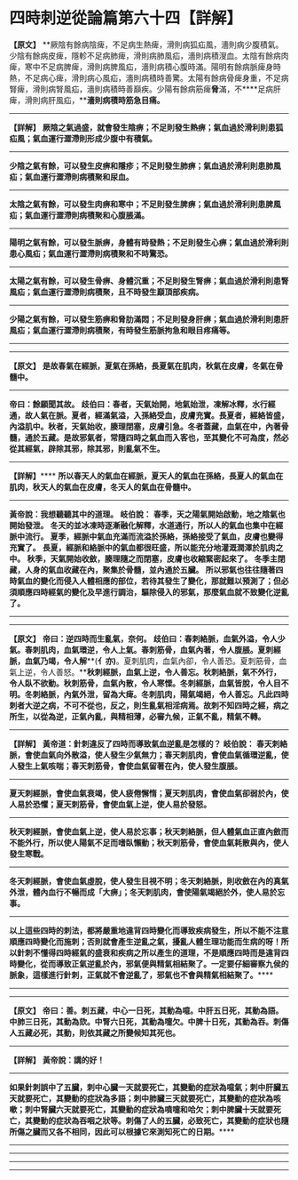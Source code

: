 # 四時刺逆從論篇第六十四【詳解】

**【原文】**
**厥陰有餘病陰痺，不足病生熱痺，滑則病狐疝風，濇則病少腹積氣。少陰有餘病皮痺，隱軫不足病肺痺，滑則病肺風疝，濇則病積溲血。太陰有餘病肉痺，寒中不足病脾痺，滑則病脾風疝，濇則病積心腹時滿。陽明有餘病脈痺身時熱，不足病心痺，滑則病心風疝，濇則病積時善驚。太陽有餘病骨痺身重，不足病腎痺，滑則病腎風疝，濇則病積時善巔疾。少陽有餘病筋痺****脅****滿，不****足病肝痺，滑則病肝風疝，****濇則病積時筋急目痛。**
****
**【詳解】**
**厥陰之氣過盛，就會發生陰痹；不足則發生熱痹；氣血過於滑利則患狐疝風；氣血運行澀滯則形成少腹中有積氣。**
****
**少陰之氣有餘，可以發生皮痹和隱疹；不足則發生肺痹；氣血過於滑利則患肺風疝；氣血運行澀滯則病積聚和尿血。**
****
**太陰之氣有餘，可以發生肉痹和寒中；不足則發生脾痹；氣血過於滑利則患脾風疝；氣血運行澀滯則病積聚和心腹脹滿。**
****
**陽明之氣有餘，可以發生脈痹，身體有時發熱；不足則發生心痹；氣血過於滑利則患心風疝；氣血運行澀滯則病積聚和不時驚恐。**
****
**太陽之氣有餘，可以發生骨痹、身體沉重；不足則發生腎痹；氣血過於滑利則患腎風疝；氣血運行澀滯則病積聚，且不時發生巔頂部疾病。**
****
**少陽之氣有餘，可以發生筋痹和脅肋滿悶；不足則發身肝痹；氣血過於滑利則患肝風疝；氣血運行澀滯則病積聚，有時發生筋脈拘急和眼目疼痛等。**
****
****
**【原文】**
**是故春氣在經脈，夏氣在孫絡，長夏氣在肌肉，秋氣在皮膚，冬氣在骨髓中。**
****
**帝曰：餘願聞其故。**
**歧伯曰：春者，天氣始開，地氣始泄，凍解冰釋，水行經通，故人氣在脈。夏者，經滿氣溢，入孫絡受血，皮膚充實。長夏者，經絡皆盛，內溢肌中。秋者，天氣始收，腠理閉塞，皮膚引急。冬者蓋藏，血氣在中，內著骨髓，通於五藏。是故邪氣者，常隨四時之氣血而入客也，至其變化不可為度，然必從其經氣，辟除其邪，除其邪，則亂氣不生。**
****
**【詳解】******
**所以春天人的氣血在經脈，夏天人的氣血在孫絡，長夏人的氣血在肌肉，秋天人的氣血在皮膚，冬天人的氣血在骨髓中。**
****
**黃帝說：我想聽聽其中的道理。**
**岐伯說：**
**春季，天之陽氣開始啟動，地之陰氣也開始發泄。**
**冬天的並冰凍時逐漸融化解釋，水道通行，所以人的氣血也集中在經脈中流行。**
**夏季，經脈中氣血充滿而流溢於孫絡，孫絡接受了氣血，皮膚也變得充實了。**
**長夏，經脈和絡脈中的氣血都很旺盛，所以能充分地灌溉潤澤於肌肉之中。**
**秋季，天氣開始收斂，腠理隨之而閉塞，皮膚也收縮緊密起來了。**
**冬季主閉藏，人身的氣血收藏在內，聚集於骨髓，並內通於五臟。**
**所以邪氣也往往隨著四時氣血的變化而侵入人體相應的部位，若待其發生了變化，那就難以預測了；但必須順應四時經氣的變化及早進行調治，驅除侵入的邪氣，那麼氣血就不致變化逆亂了。**
****
****
**【原文】**
**帝曰：逆四時而生亂氣，奈何。**
**歧伯曰：春刺絡脈，血氣外溢，令人少氣。春刺肌肉，血氣環逆，令人上氣。春刺筋骨，血氣內著，令人腹脹。夏刺經脈，血氣乃竭，令人解****(****亻亦)****。夏刺肌肉，血氣內卻，令人善恐。夏刺筋骨，血氣上逆，令人善怒。****秋刺經脈，血氣上逆，令人善忘。秋刺絡脈，氣不外行，令人臥不欲動。秋刺筋骨，血氣內散，令人寒慄。冬刺經脈，血氣皆脫，令人目不明。冬刺絡脈，內氣外泄，留為大痺。冬刺肌肉，陽氣竭絕，令人善忘。凡此四時刺者大逆之病，不可不從也，反之，則生亂氣相淫病焉。故刺不知四時之經，病之所生，以從為逆，正氣內亂，與精相薄，必審九候，正氣不亂，精氣不轉。**
****
**【詳解】**
**黃帝道：針刺違反了四時而導致氣血逆亂是怎樣的？**
**岐伯說：**
**春天刺絡脈，會使血氣向外散溢，使人發生少氣無力；春天刺肌肉，會使血氣循環逆亂，使人發生上氣咳喘；春天刺筋骨，會使血氣留著在內，使人發生腹脹。**
****
**夏天刺經脈，會使血氣衰竭，使人疲倦懈惰；夏天刺肌肉，會使血氣卻弱於內，使人易於恐懼；夏天刺筋骨，會使血氣上逆，使人易於發怒。**
****
**秋天刺經脈，會使血氣上逆，使人易於忘事；秋天刺絡脈，但人體氣血正直內斂而不能外行，所以使人陽氣不足而嗜臥懶動；秋天刺筋骨，會使血氣耗散與內，使人發生寒戰。**
****
**冬天刺經脈，會使血氣虛脫，使人發生目視不明；冬天刺絡脈，則收斂在內的真氣外泄，體內血行不暢而成「大痹」；冬天刺肌肉，會使陽氣竭絕於外，使人易於忘事。**
****
**以上這些四時的刺法，都將嚴重地違背四時變化而導致疾病發生，所以不能不注意順應四時變化而施刺；否則就會產生逆亂之氣，擾亂人體生理功能而生病的呀！所以針刺不懂得四時經氣的盛衰和疾病之所以產生的道理，不是順應四時而是違背四時變化，從而導致正氣逆亂於內，邪氣便與精氣相結聚了。一定要仔細審察九侯的脈象，這樣進行針刺，正氣就不會逆亂了，邪氣也不會與精氣相結聚了。******
****
****
**【原文】**
**帝曰：善。刺五藏，中心一日死，其動為噫。中肝五日死，其動為語。中肺三日死，其動為欬。中腎六日死，其動為嚏欠。中脾十日死，其動為吞。刺傷人五藏必死，其動，則依其藏之所變候知其死也。**
****
**【詳解】**
**黃帝說：講的好！**
****
**如果針刺誤中了五臟，刺中心臟一天就要死亡，其變動的症狀為噫氣；刺中肝臟五天就要死亡，其變動的症狀為多語；刺中肺臟三天就要死亡，其變動的症狀為咳嗽；刺中腎臟六天就要死亡，其變動的症狀為噴嚏和哈欠；刺中脾臟十天就要死亡，其變動的症狀為吞咽之狀等。刺傷了人的五臟，必致死亡，其變動的症狀也隨所傷之臟而又各不相同，因此可以根據它來測知死亡的日期。******
****
****
****
****


